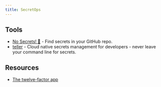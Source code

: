 ```yaml
---
title: SecretOps
---
```


## Tools

- [No Secrets! 🤫](https://sourcegraph-community.github.io/no-secrets/) - Find secrets in your GitHub repo.
- [teller](https://github.com/tellerops/teller) - Cloud native secrets management for developers - never leave your command line for secrets.

## Resources

- [The twelve-factor app](https://12factor.net/)
